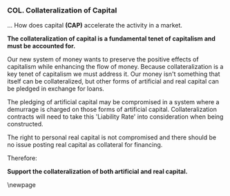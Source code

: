 
### COL. Collateralization of Capital



... How does capital **(CAP)** accelerate the activity in a market.



**The collateralization of capital is a fundamental tenet of capitalism and must be accounted for.**

Our new system of money wants to preserve the positive effects of capitalism while enhancing the flow of money. Because collateralization is a key tenet of capitalism we must address it.  Our money isn't something that itself can be collateralized, but other forms of artificial and real capital can be pledged in exchange for loans.

The pledging of artificial capital may be compromised in a system where a demurrage is charged on those forms of artificial capital.  Collateralization contracts will need to take this 'Liability Rate' into consideration when being constructed.

The right to personal real capital is not compromised and there should be no issue posting real capital as collateral for financing.


Therefore:

**Support the collateralization of both artificial and real capital.**

\newpage


